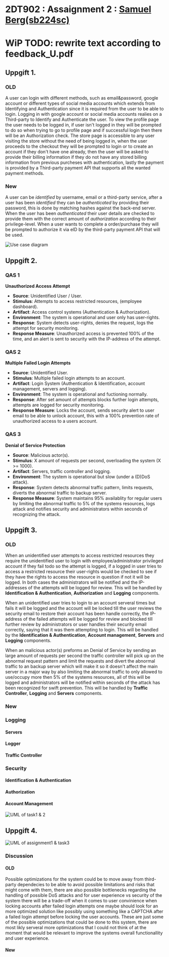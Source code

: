# 2DT902 : Assaignment 2 : [Samuel Berg(sb224sc)](mailto:sb224sc@student.lnu.se)

# WiP TODO: rewrite text according to feedback_U.pdf

## Uppgift 1.

### OLD

A user can login with different methods, such as email&password, google account or different types of social media accounts which extends from Identifying and Authentication since it is required from the user to be able to login. Logging in with google account or social media accounts realies on a Third-party to Identify and Authenticate the user. To view the profile page the user needs to be logged in, if user isn't logged in they will be prompted to do so when trying to go to profile page and if successful login then there will be an Authorization check. The store page is accessible to any user visiting the store without the need of being logged in, when the user proceeds to the checkout they will be prompted to login or to create an account if they don't have one already, then the user will be asked to provide their billing information if they do not have any stored billing information from previous purcheses with authentication, lastly the payment is provided by a Third-party payment API that supports all the wanted payment methods.

### New

A user can be *identified* by username, email or a third-party service, after a user has been *identified* they can be *authenticated* by providing their password, this is done by matching hashes against the back-end server. When the user has been *authenticated* their user details are checked to provide them with the correct amount of *authorization* according to their privilege-level. When a user wants to complete a order/purchase they will be prompted to authorize it via eID by the third-party payment API that will be used.

![Use case diagram](./img/use-case.drawio.png)

## Uppgift 2.

### QAS 1

**Unauthorized Access Attempt**

* **Source**: Unidentified User / User.
* **Stimulus**: Attempts to access restricted resources, (employee dashboard).
* **Artifact**: Access control systems (Authentication & Authorization).
* **Environment**: The system is operational and user only has user-rights.
* **Response**: System detects user-rights, denies the request, logs the attempt for security monitoring.
* **Response Measure**: Unauthorized access is prevented 100% of the time, and an alert is sent to security with the IP-address of the attempt.

### QAS 2

**Multiple Failed Login Attempts**

* **Source**: Unidentified User.
* **Stimulus**: Multiple failed login attempts to an account.
* **Artifact**: Login System (Authentication & Identification, account management, servers and logging).
* **Environment**: The system is operational and fuctioning normally.
* **Response**: After set amount of attempts blocks further login attempts, attempts are logged for security monitoring.
* **Response Measure**: Locks the account, sends security alert to user email to be able to unlock account, this with a 100% prevention rate of unauthorized access to a users account. 

### QAS 3

**Denial of Service Protection**

* **Source**: Malicious actor(s).
* **Stimulus**: X amount of requests per second, overloading the system (X >= 1000).
* **Artifact**: Servers, traffic controller and logging.
* **Environment**: The system is operational but slow (under a (D)DoS attack).
* **Response**: System detects abnormal traffic pattern, limits requests, diverts the abnormal traffic to backup server.
* **Response Measure**: System maintains 95% availablity for regular users by limiting the abnormal traffic to 5% of the systems resources, logs attack and notifies security and administrators within seconds of recognizing the attack.

## Uppgift 3.

### OLD

When an unidentified user attempts to access restricted resources they require the unidentified user to login with employee/administrator privileged account if they fail todo so the attempt is logged, if a logged in user tries to access a restricted resource their user-rights would be checked to see if they have the rights to access the resource in question if not it will be logged. In both cases the administrators will be notified and the IP-addresses of the attempts will be logged for review. This will be handled by **Identification & Authentication**, **Authorization** and **Logging** components.

When an unidentified user tries to login to an account serveral times but fails it will be logged and the account will be locked till the user reviews the security email to restore their account has been handle correctly, the IP-address of the failed attempts will be logged for review and blocked till further review by administrators or user handles their security email correctly, saying that it was them attempting to login. This will be handled by the **Identification & Authentication**, **Account management**, **Servers** and **Logging** components.

When an malicious actor(s) preforms an Denial of Service by sending an large amount of requests per second the traffic controller will pick up on the abnormal request pattern and limit the requests and divert the abnormal traffic to an backup server which will make it so it doesn't affect the main server in a major way by also limiting the abnormal traffic to only allowed to use/occupy more then 5% of the systems resources, all of this will be logged and administrators will be notified within seconds of the attack has been recognized for swift prevention. This will be handled by **Traffic Controller**, **Logging** and **Servers** components.

### New

### Logging

#### Servers



#### Logger



#### Traffic Controller



### Security

#### Identification & Authentication



#### Authorization



#### Account Management



![UML of task1 & 2](./img/component2.drawio.png)

## Uppgift 4.

![UML of assignment1 & task3](./img/component3.drawio.png)

### Discussion

#### OLD

Possible optimizations for the system could be to move away from third-party dependecies to be able to avoid possible limitations and risks that might come with them, there are also possible bottlenecks regarding the handling of possible DoS attacks and for user experience vs security of the system there will be a trade-off when it comes to user convinience when locking accounts after failed login attempts one maybe should look for an more optimized solution like possibly using something like a CAPTCHA after a failed login attempt before locking the user accounts. These are just some of the possible optimizations that could be done to this system, there are most likly serveral more optimizations that I could not think of at the moment that would be relevant to improve the systems overall functionallity and user experience.

#### New
